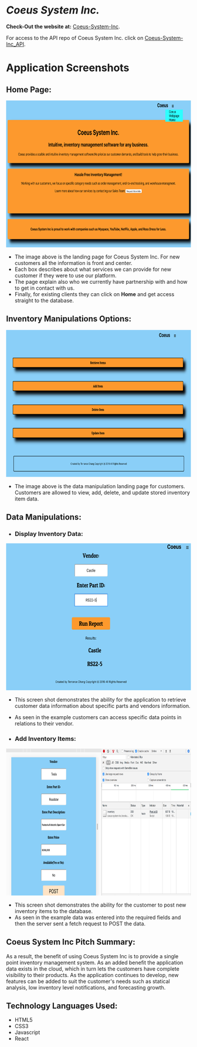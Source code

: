 # **_Coeus System Inc._**

**Check-Out the website at:**
[Coeus-System-Inc](https://tchang46343-coeus-app.now.sh/).

For access to the API repo of Coeus System Inc. click on [Coeus-System-Inc_API](https://github.com/tchang46343/coeus-api-backend.git).

# **Application Screenshots**

## Home Page:

<img src="imageRef/Coeus%20Home%20Page.png" width="700" height="400" alt="HomePage">

- The image above is the landing page for Coeus System Inc. For new customers all the information is front and center.
- Each box describes about what services we can provide for new customer if they were to use our platform.
- The page explain also who we currently have partnership with and how to get in contact with us.
- Finally, for existing clients they can click on **Home** and get access straight to the database.

## Inventory Manipulations Options:

<img src="imageRef/Coeus%20Manipulations.png" width="700" height="400" alt="Inventory Manipulations">

- The image above is the data manipulation landing page for customers. Customers are allowed to view, add, delete, and update stored inventory item data.

## Data Manipulations:

- ### Display Inventory Data:

<img src="imageRef/RetrieveItemsv2.png" width="700" height="400" alt="Retrieve Data">

- This screen shot demonstrates the ability for the application to retrieve customer data information about specific parts and vendors information.
- As seen in the example customers can access specific data points in relations to their vendor.

- ### Add Inventory Items:

<img src="imageRef/postdata.png" width="700" height="400" alt="Retrieve Data">

- This screen shot demonstrates the ability for the customer to post new inventory items to the database.
- As seen in the example data was entered into the required fields and then the server sent a fetch request to POST the data.

## Coeus System Inc Pitch Summary:

As a result, the benefit of using Coeus System Inc is to provide a single point inventory management system. As an added benefit the application data exists in the cloud, which in turn lets the customers have complete visibility to their products. As the application continues to develop, new features can be added to suit the customer's needs such as statical analysis, low inventory level notifications, and forecasting growth.

## Technology Languages Used:

- HTML5
- CSS3
- Javascript
- React
